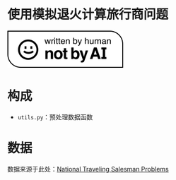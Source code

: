 # 使用模拟退火计算旅行商问题
![not by AI](./pics/nbai.svg)

# 构成
- `utils.py`：预处理数据函数

# 数据
数据来源于此处：[National Traveling Salesman Problems](https://www.math.uwaterloo.ca/tsp/world/countries.html)